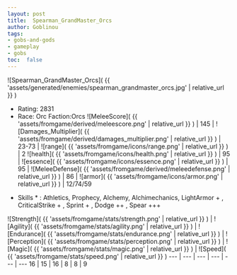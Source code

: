 ```yaml
---
layout: post
title:  Spearman_GrandMaster_Orcs
author: Goblinou
tags:
- gobs-and-gods
- gameplay
- gobs
toc:  false
---
```


![Spearman_GrandMaster_Orcs]( {{ 'assets/generated/enemies/spearman_grandmaster_orcs.jpg' | relative_url }} )
- Rating: 2831
- Race: Orc  Faction:Orcs
![MeleeScore]( {{ 'assets/fromgame/derived/meleescore.png' | relative_url }} ) | 145 | ![Damages_Multiplier]( {{ 'assets/fromgame/derived/damages_multiplier.png' | relative_url }} ) | 23-73 | ![range]( {{ 'assets/fromgame/icons/range.png' | relative_url }} ) | 2
![health]( {{ 'assets/fromgame/icons/health.png' | relative_url }} ) | 95 | ![essence]( {{ 'assets/fromgame/icons/essence.png' | relative_url }} ) | 95 | ![MeleeDefense]( {{ 'assets/fromgame/derived/meleedefense.png' | relative_url }} ) | 86 | ![armor]( {{ 'assets/fromgame/icons/armor.png' | relative_url }} ) | 12/74/59
* Skills * : Athletics, Prophecy, Alchemy, Alchimechanics, LightArmor + , CriticalStrike + , Sprint + , Dodge ++ , Spear +++ 

![Strength]( {{ 'assets/fromgame/stats/strength.png' | relative_url }} ) | ![Agility]( {{ 'assets/fromgame/stats/agility.png' | relative_url }} ) | ![Endurance]( {{ 'assets/fromgame/stats/endurance.png' | relative_url }} ) | ![Perception]( {{ 'assets/fromgame/stats/perception.png' | relative_url }} ) | ![Magic]( {{ 'assets/fromgame/stats/magic.png' | relative_url }} ) | ![Speed]( {{ 'assets/fromgame/stats/speed.png' | relative_url }} )
--- | --- | --- | --- | --- | ---
16 | 15 | 16 | 8 | 8 | 9
